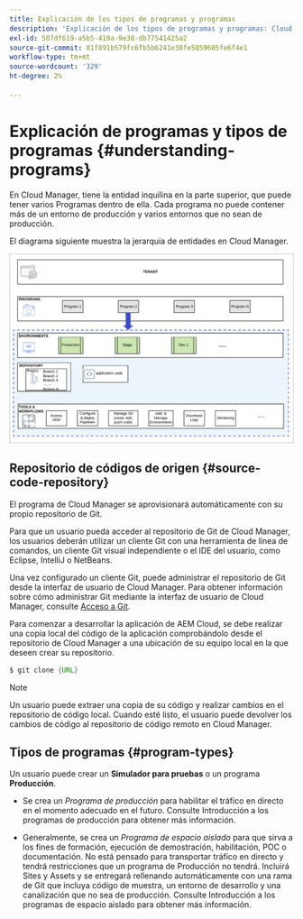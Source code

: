 ```yaml
---
title: Explicación de los tipos de programas y programas
description: 'Explicación de los tipos de programas y programas: Cloud Services'
exl-id: 507df619-a5b5-419a-9e38-db77541425a2
source-git-commit: 81f891b579fc6fb5b6241e38fe5859605fe6f4e1
workflow-type: tm+mt
source-wordcount: '329'
ht-degree: 2%

---
```


# Explicación de programas y tipos de programas {#understanding-programs}

En Cloud Manager, tiene la entidad inquilina en la parte superior, que puede tener varios Programas dentro de ella. Cada programa no puede contener más de un entorno de producción y varios entornos que no sean de producción.

El diagrama siguiente muestra la jerarquía de entidades en Cloud Manager.

![image](assets/program-types1.png)

## Repositorio de códigos de origen {#source-code-repository}

El programa de Cloud Manager se aprovisionará automáticamente con su propio repositorio de Git.

Para que un usuario pueda acceder al repositorio de Git de Cloud Manager, los usuarios deberán utilizar un cliente Git con una herramienta de línea de comandos, un cliente Git visual independiente o el IDE del usuario, como Eclipse, IntelliJ o NetBeans.

Una vez configurado un cliente Git, puede administrar el repositorio de Git desde la interfaz de usuario de Cloud Manager. Para obtener información sobre cómo administrar Git mediante la interfaz de usuario de Cloud Manager, consulte [Acceso a Git](/help/implementing/cloud-manager/accessing-repos.md).

Para comenzar a desarrollar la aplicación de AEM Cloud, se debe realizar una copia local del código de la aplicación comprobándolo desde el repositorio de Cloud Manager a una ubicación de su equipo local en la que deseen crear su repositorio.

```java
$ git clone {URL}
```

>[!NOTE]
>Un usuario puede extraer una copia de su código y realizar cambios en el repositorio de código local. Cuando esté listo, el usuario puede devolver los cambios de código al repositorio de código remoto en Cloud Manager.

## Tipos de programas {#program-types}

Un usuario puede crear un **Simulador para pruebas** o un programa **Producción**.

* Se crea un *Programa de producción* para habilitar el tráfico en directo en el momento adecuado en el futuro.
Consulte Introducción a los programas de producción para obtener más información.


* Generalmente, se crea un *Programa de espacio aislado* para que sirva a los fines de formación, ejecución de demostración, habilitación, POC o documentación. No está pensado para transportar tráfico en directo y tendrá restricciones que un programa de Producción no tendrá. Incluirá Sites y Assets y se entregará rellenando automáticamente con una rama de Git que incluya código de muestra, un entorno de desarrollo y una canalización que no sea de producción.
Consulte Introducción a los programas de espacio aislado para obtener más información.
